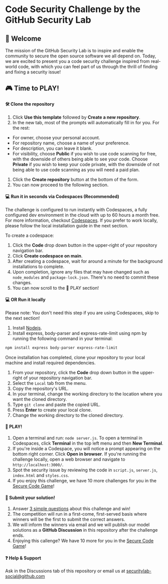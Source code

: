 # Code Security Challenge by the GitHub Security Lab

## 👋 Welcome

The mission of the GitHub Security Lab is to inspire and enable the community to secure the open source software we all depend on. Today, we are excited to present you a code security challenge inspired from real-world code, with which you can feel part of us through the thrill of finding and fixing a security issue!

## 🎮 Time to PLAY!

#### 🛠️ Clone the repository

1. Click **Use this template** followed by **Create a new repository**.
2. In the new tab, most of the prompts will automatically fill in for you. For the rest:
- For owner, choose your personal account.
- For repository name, choose a name of your preference.
- For description, you can leave it blank.
- For visibility, choose **Public** if you wish to use code scanning for free, with the downside of others being able to see your code. Choose **Private** if you wish to keep your code private, with the downside of not being able to use code scanning as you will need a paid plan.
1. Click the **Create repository** button at the bottom of the form.
1. You can now proceed to the following section.

#### 💻 Run it in seconds via Codespaces (Recommended)

The challenge is configured to run instantly with Codespaces, a fully configured dev environment in the cloud with up to 60 hours a month free. For more information, checkout [Codespaces](https://docs.github.com/en/codespaces/overview). If you prefer to work locally, please follow the local installation guide in the next section.

To create a codespace: 
1. Click the **Code** drop down button in the upper-right of your repository navigation bar.
1. Click **Create codespace on main**.
1. After creating a codespace, wait for around a minute for the background installations to complete.
1. Upon completion, ignore any files that may have changed such as `node_modules` and `package-lock.json`. There's no need to commit these changes.
1. You can now scroll to the 🚀 PLAY section!

#### 💻️ OR Run it locally

Please note: You don't need this step if you are using Codespaces, skip to the next section!

1. Install [Nodejs](https://nodejs.org/en/download). 
1. Install express, body-parser and express-rate-limit using npm by running the following command in your terminal:

```bash
npm install express body-parser express-rate-limit
```

Once installation has completed, clone your repository to your local machine and install required dependencies.

1. From your repository, click the **Code** drop down button in the upper-right of your repository navigation bar.
1. Select the `Local` tab from the menu.
1. Copy the repository's URL.
1. In your terminal, change the working directory to the location where you want the cloned directory.
1. Type `git clone` and paste the copied URL.
1. Press **Enter** to create your local clone.
1. Change the working directory to the cloned directory.

#### 🚀 PLAY!

1. Open a terminal and run:
`node server.js`. To open a terminal in Codespaces, click **Terminal** in the top left menu and then **New Terminal**.
1. If you're inside a Codespace, you will notice a prompt appearing on the bottom right corner. Click **Open in browser**. If you're running the challenge locally, open a web browser and navigate to `http://localhost:3000/`.
1. Spot the security issue by reviewing the code in `script.js`, `server.js`, `index.html` and `styles.css`.
1. If you enjoy this challenge, we have 10 more challenges for you in the [Secure Code Game](https://gh.io/securecodegame)!

#### 🔐 Submit your solution!

1. Answer [3 simple questions](https://forms.gle/EdGsWrqMcQZQ8myN6) about this challenge and win!
1. The competition will run in a first-come, first-served basis where winners will be the first to submit the correct answers.
1. We will inform the winners via email and we will publish our model solutions as a **GitHub Discussion** in this repository after the challenge ends.
1. Enjoying this callenge? We have 10 more for you in the [Secure Code Game](https://gh.io/securecodegame)!

#### ❓ Help & Support

Ask in the Discussions tab of this repository or email us at securitylab-social@github.com
